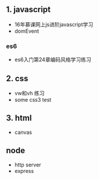 ## 1. javascript

*  16年慕课网上js进阶javascript学习
*  domEvent
### es6
* es6入门第24章编码风格学习练习

##  2. css

* vw和vh 练习
* some css3 test

## 3. html

* canvas

## node

* http server
* express

